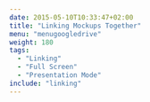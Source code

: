 ```yaml
---
date: 2015-05-10T10:33:47+02:00
title: "Linking Mockups Together"
menu: "menugoogledrive"
weight: 180
tags:
  - "Linking"
  - "Full Screen"
  - "Presentation Mode"
include: "linking"
---
```

